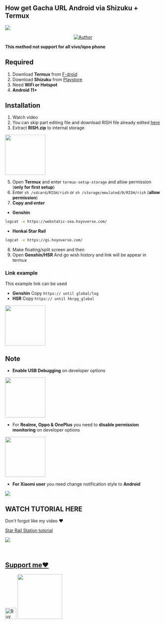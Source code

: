 ## How get Gacha URL Android via Shizuku + Termux
<img src="https://telegra.ph/file/82d3feb35ceab42024602.gif"/>
</p>
<p align="center">
</p>
<p align="center">
<a href="https://github.com/Mirai0009"><img title="Author" src="https://img.shields.io/badge/Author-Mirai-pink.svg?style=for-the-badge&logo=github"></a>


**This method not support for all vivo/iqoo phone**

## Required 
1. Download **Termux** from [F-droid](https://f-droid.org/repo/com.termux_118.apk)
2. Download **Shizuku** from [Playstore](https://play.google.com/store/apps/details?id=moe.shizuku.privileged.api)
3. Need **WiFi or Hotspot** 
4. **Android 11+**

## Installation 
1. Watch video
2. You can skip part editing file and download RISH file already edited [here](https://mega.nz/file/N9cCARhT#GD8Jy6aR9hAAHA1tNxHwaqGtnmf8K_mj2YZO_39E-vU)
3. Extract **RISH.zip** to internal storage
<img src="https://telegra.ph/file/1fa5abc92b383cd4b0ea7.jpg" width=130px>
  
5. Open **Termux** and enter `termux-setup-storage` and allow permission (**only for first setup**)
6. Enter `sh /sdcard/RISH/rish` or `sh /storage/emulated/0/RISH/rish` (**allow permission**)
7. **Copy and enter**
- **Genshin**
```bash
logcat -e https://webstatic-sea.hoyoverse.com/
```
- **Honkai Star Rail**
```bash
logcat -e https://gs.hoyoverse.com/
```
8. Make floating/split screen and then 
9. Open **Genshin/HSR** And go wish history and link will be appear in termux

### Link example
This example link can be used
- **Genshin**
  Copy `https:// until global/log`
- **HSR**
  Copy `https:// until hkrpg_global`
  
<img src="https://telegra.ph/file/6d1fe840d1a686b2895be.jpg" width=130px>

## Note
- **Enable USB Debugging** on developer options
<img src="https://telegra.ph/file/59419be867a69bca89814.jpg" width=130px>

- For **Realme, Oppo & OnePlus** you need to **disable permission monitoring** on developer options
<img src="https://telegra.ph/file/b7bda05971367c0c67dad.jpg" width=130px>

- **For Xiaomi user** you need change notification style to **Android**
<img src="https://telegra.ph/file/9d4523ac9084cfe0ae618.jpg"/>
  
## WATCH TUTORIAL HERE
Don't forgot like my video ❤️
 
[Star Rail Station tutorial](https://youtu.be/JvKu4-On2Zk?si=NZPZs1Vd2LMAPUY5)

<p align="center">

  <a href="https://youtu.be/JvKu4-On2Zk?si=NZPZs1Vd2LMAPUY5"><img src="https://telegra.ph/file/308c8ae0525ae11e9eebf.jpg" />

</p>

<br>

## Support me❤️
 
<a href='https://ko-fi.com/mirai07' target='_blank'><img height='36' style='border:0px;height:36px;' src='https://storage.ko-fi.com/cdn/kofi3.png?v=3' border='0' alt='Buy Me a Coffee at ko-fi.com' /></a>
<a href="https://saweria.co/mirai07"><img src="https://telegra.ph/file/60f8ff1e1e9124672f665.png" width=145px>
